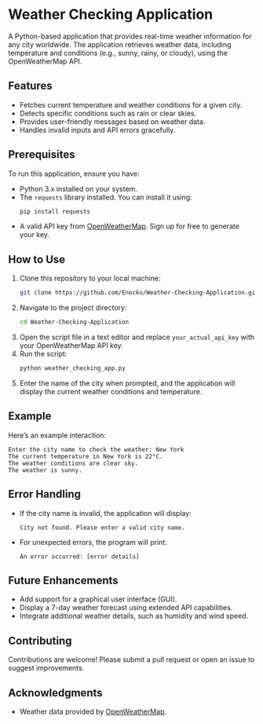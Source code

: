 # Weather Checking Application

A Python-based application that provides real-time weather information for any city worldwide. The application retrieves weather data, including temperature and conditions (e.g., sunny, rainy, or cloudy), using the OpenWeatherMap API.

## Features
- Fetches current temperature and weather conditions for a given city.
- Detects specific conditions such as rain or clear skies.
- Provides user-friendly messages based on weather data.
- Handles invalid inputs and API errors gracefully.

## Prerequisites
To run this application, ensure you have:
- Python 3.x installed on your system.
- The `requests` library installed. You can install it using:
  ```bash
  pip install requests
  ```
- A valid API key from [OpenWeatherMap](https://openweathermap.org/api). Sign up for free to generate your key.

## How to Use
1. Clone this repository to your local machine:
   ```bash
   git clone https://github.com/Enocko/Weather-Checking-Application.git
   ```
2. Navigate to the project directory:
   ```bash
   cd Weather-Checking-Application
   ```
3. Open the script file in a text editor and replace `your_actual_api_key` with your OpenWeatherMap API key.
4. Run the script:
   ```bash
   python weather_checking_app.py
   ```
5. Enter the name of the city when prompted, and the application will display the current weather conditions and temperature.

## Example
Here’s an example interaction:
```
Enter the city name to check the weather: New York
The current temperature in New York is 22°C.
The weather conditions are clear sky.
The weather is sunny.
```

## Error Handling
- If the city name is invalid, the application will display:
  ```
  City not found. Please enter a valid city name.
  ```
- For unexpected errors, the program will print:
  ```
  An error occurred: [error details]
  ```

## Future Enhancements
- Add support for a graphical user interface (GUI).
- Display a 7-day weather forecast using extended API capabilities.
- Integrate additional weather details, such as humidity and wind speed.

## Contributing
Contributions are welcome! Please submit a pull request or open an issue to suggest improvements.

## Acknowledgments
- Weather data provided by [OpenWeatherMap](https://openweathermap.org/).

